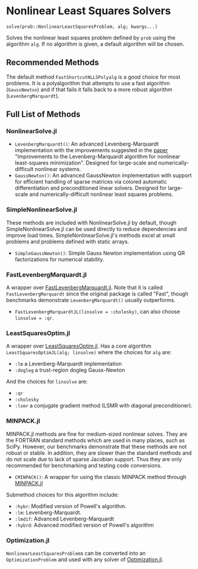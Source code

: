 # Nonlinear Least Squares Solvers

`solve(prob::NonlinearLeastSquaresProblem, alg; kwargs...)`

Solves the nonlinear least squares problem defined by `prob` using the algorithm
`alg`. If no algorithm is given, a default algorithm will be chosen.

## Recommended Methods

The default method `FastShortcutNLLSPolyalg` is a good choice for most problems. It is a
polyalgorithm that attempts to use a fast algorithm (`GaussNewton`) and if that fails it
falls back to a more robust algorithm (`LevenbergMarquardt`).

## Full List of Methods

### NonlinearSolve.jl

  - `LevenbergMarquardt()`: An advanced Levenberg-Marquardt implementation with the
    improvements suggested in the [paper](https://arxiv.org/abs/1201.5885) "Improvements to
    the Levenberg-Marquardt algorithm for nonlinear least-squares minimization". Designed
    for large-scale and numerically-difficult nonlinear systems.
  - `GaussNewton()`: An advanced GaussNewton implementation with support for efficient
    handling of sparse matrices via colored automatic differentiation and preconditioned
    linear solvers. Designed for large-scale and numerically-difficult nonlinear least
    squares problems.

### SimpleNonlinearSolve.jl

These methods are included with NonlinearSolve.jl by default, though SimpleNonlinearSolve.jl
can be used  directly to reduce dependencies and improve load times.
SimpleNonlinearSolve.jl's methods excel at small problems and problems defined with static
arrays.

  - `SimpleGaussNewton()`: Simple Gauss Newton implementation using QR factorizations for
    numerical stability.

### FastLevenbergMarquardt.jl

A wrapper over
[FastLevenbergMarquardt.jl](https://github.com/kamesy/FastLevenbergMarquardt.jl). Note that
it is called `FastLevenbergMarquardt` since the original package is called "Fast", though
benchmarks demonstrate `LevenbergMarquardt()` usually outperforms.

  - `FastLevenbergMarquardtJL(linsolve = :cholesky)`, can also choose `linsolve = :qr`.

### LeastSquaresOptim.jl

A wrapper over
[LeastSquaresOptim.jl](https://github.com/matthieugomez/LeastSquaresOptim.jl). Has a core
algorithm `LeastSquaresOptimJL(alg; linsolve)` where the choices for `alg` are:

  - `:lm` a Levenberg-Marquardt implementation
  - `:dogleg` a trust-region dogleg Gauss-Newton

And the choices for `linsolve` are:

  - `:qr`
  - `:cholesky`
  - `:lsmr` a conjugate gradient method (LSMR with diagonal preconditioner).

### MINPACK.jl

MINPACK.jl methods are fine for medium-sized nonlinear solves. They are the FORTRAN
standard methods which are used in many places, such as SciPy. However, our benchmarks
demonstrate that these methods are not robust or stable. In addition, they are slower
than the standard methods and do not scale due to lack of sparse Jacobian support.
Thus they are only recommended for benchmarking and testing code conversions.

  - `CMINPACK()`: A wrapper for using the classic MINPACK method through [MINPACK.jl](https://github.com/sglyon/MINPACK.jl)

Submethod choices for this algorithm include:

  - `:hybr`: Modified version of Powell's algorithm.
  - `:lm`: Levenberg-Marquardt.
  - `:lmdif`: Advanced Levenberg-Marquardt
  - `:hybrd`: Advanced modified version of Powell's algorithm

### Optimization.jl

`NonlinearLeastSquaresProblem`s can be converted into an `OptimizationProblem`  and used
with any solver of [Optimization.jl](https://github.com/SciML/Optimization.jl).
